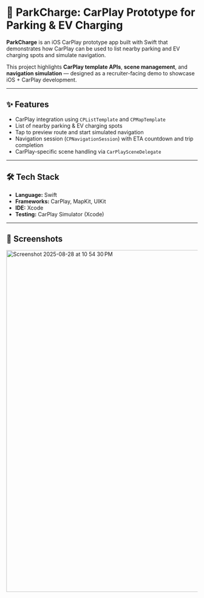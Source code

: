 # 🚗 ParkCharge: CarPlay Prototype for Parking & EV Charging

**ParkCharge** is an iOS CarPlay prototype app built with Swift that demonstrates how CarPlay can be used to list nearby parking and EV charging spots and simulate navigation.  

This project highlights **CarPlay template APIs**, **scene management**, and **navigation simulation** — designed as a recruiter-facing demo to showcase iOS + CarPlay development.

---

## ✨ Features
- CarPlay integration using `CPListTemplate` and `CPMapTemplate`
- List of nearby parking & EV charging spots
- Tap to preview route and start simulated navigation
- Navigation session (`CPNavigationSession`) with ETA countdown and trip completion
- CarPlay-specific scene handling via `CarPlaySceneDelegate`

---

## 🛠️ Tech Stack
- **Language:** Swift  
- **Frameworks:** CarPlay, MapKit, UIKit  
- **IDE:** Xcode  
- **Testing:** CarPlay Simulator (Xcode)  

---

## 📸 Screenshots


<img width="1440" height="900" alt="Screenshot 2025-08-28 at 10 54 30 PM" src="https://github.com/user-attachments/assets/27127b61-3e18-4982-8deb-2e63ae5d5156" />

